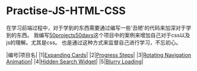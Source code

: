 # Practise-JS-HTML-CSS
在学习前端过程中，对于学到的东西需要通过编写一些'丑陋'的代码来加深对于学到的东西。
我编写[50projects50days](https://github.com/bradtraversy/50projects50days)这个项目中的案例来增加自己对于css以及js的理解。尤其是css。
也是通过这种方式来监督自己进行学习，不忘初心。

|编号|项目名|
|1|[Expanding Cards](./1-Expanding%20Cards)|
|2|[Progress Steps](./2-Progress%20Steps/)|
|3|[Rotating Navigation Animation](./3-Rotating%20Navigation%20Animation/)|
|4|[Hidden Search Widget](./4-Hidden%20Search%20Widget/)|
|5|[Blurry Loading](./5-Blurry%20Loading/)|

 
